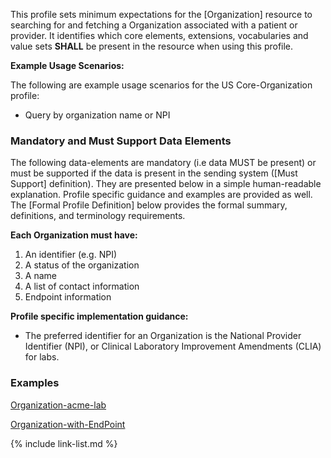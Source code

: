 This profile sets minimum expectations for the [Organization] resource to searching for and fetching a Organization associated with a patient or provider. It identifies which core elements, extensions, vocabularies and value sets **SHALL** be present in the resource when using this profile.

**Example Usage Scenarios:**

The following are example usage scenarios for the US Core-Organization profile:

-   Query by organization name or NPI


### Mandatory and Must Support Data Elements


The following data-elements are mandatory (i.e data MUST be present) or must be supported if the data is present in the sending system ([Must Support] definition). They are presented below in a simple human-readable explanation.  Profile specific guidance and examples are provided as well.  The [Formal Profile Definition] below provides the  formal summary, definitions, and  terminology requirements.  

**Each Organization must have:**

1.  An identifier (e.g. NPI)
1.  A status of the organization
1.  A name
1.  A list of contact information
1.  Endpoint information


**Profile specific implementation guidance:**

- The preferred identifier for an Organization is the National Provider Identifier (NPI), or Clinical Laboratory Improvement Amendments (CLIA) for labs.

### Examples

[Organization-acme-lab](Organization-acme-lab.html)

[Organization-with-EndPoint](Organization-saint-luke-w-endpoint.html)

{% include link-list.md %}
